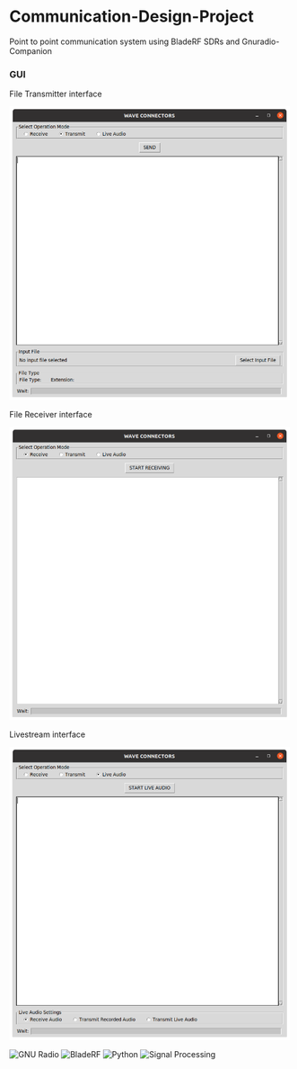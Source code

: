 # Communication-Design-Project
Point to point communication system using BladeRF SDRs and Gnuradio-Companion

<h3>GUI</h3>
<p>File Transmitter interface</p>
<img src="GUIImages\transmit.png" alt="System Diagram" width="500">

<p>File Receiver interface</p>
<img src="GUIImages\receive.png" alt="System Diagram" width="500">

<p>Livestream interface</p>
<img src="GUIImages\liveaudio.png" alt="System Diagram" width="500">

![GNU Radio](https://img.shields.io/badge/GNU%20Radio-blue)
![BladeRF](https://img.shields.io/badge/BladeRF-green)
![Python](https://img.shields.io/badge/Python-yellow)
![Signal Processing](https://img.shields.io/badge/Signal%20Processing-red)